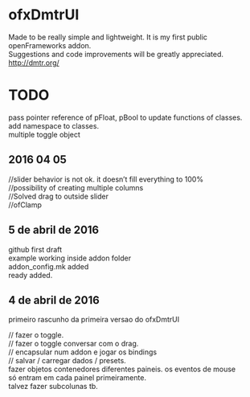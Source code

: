 # ofxDmtrUI

Made to be really simple and lightweight.
It is my first public openFrameworks addon.  
Suggestions and code improvements will be greatly appreciated. 
http://dmtr.org/ 


# TODO
pass pointer reference of pFloat, pBool to update functions of classes.  
add namespace to classes.  
multiple toggle object  

## 2016 04 05  
//slider behavior is not ok. it doesn’t fill everything to 100%  
//possibility of creating multiple columns  
//Solved drag to outside slider  
//ofClamp  

## 5 de abril de 2016  
github first draft  
example working inside addon folder  
addon_config.mk added  
ready added.  

## 4 de abril de 2016  
primeiro rascunho da primeira versao do ofxDmtrUI  
  
// fazer o toggle.  
// fazer o toggle conversar com o drag.  
// encapsular num addon e jogar os bindings  
// salvar / carregar dados / presets.  
fazer objetos contenedores diferentes paineis. os eventos de mouse  
só entram em cada painel primeiramente.  
talvez fazer subcolunas tb.  
